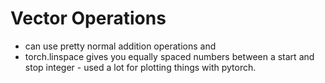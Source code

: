 # Vector Operations

- can use pretty normal addition operations and 
- torch.linspace gives you equally spaced numbers between a start and stop integer - used a lot for plotting things with pytorch.
